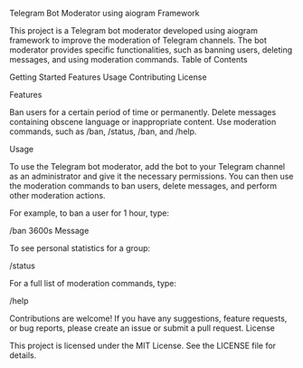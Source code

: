 Telegram Bot Moderator using aiogram Framework

This project is a Telegram bot moderator developed using aiogram framework to improve the moderation of Telegram channels. The bot moderator provides specific functionalities, such as banning users, deleting messages, and using moderation commands.
Table of Contents

  Getting Started
  Features
  Usage
  Contributing
  License

  Features

  Ban users for a certain period of time or permanently.
  Delete messages containing obscene language or inappropriate content.
  Use moderation commands, such as /ban, /status, /ban, and /help.

Usage

To use the Telegram bot moderator, add the bot to your Telegram channel as an administrator and give it the necessary permissions. You can then use the moderation commands to ban users, delete messages, and perform other moderation actions.

For example, to ban a user for 1 hour, type:

/ban 3600s Message

To see personal statistics for a group:

/status

For a full list of moderation commands, type:

/help

Contributions are welcome! If you have any suggestions, feature requests, or bug reports, please create an issue or submit a pull request.
License

This project is licensed under the MIT License. See the LICENSE file for details.
